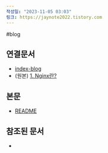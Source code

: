 ```yaml
---
작성일: "2023-11-05 03:03"
링크: https://jaynote2022.tistory.com
---
```


#blog
## 연결문서
- [index-blog](3.%20blog/index-blog.md)
- (원본) [1. Nginx란?](../../../../6.%20개발지식/Nginx/1.%20Nginx란?/1.%20Nginx란?.md)

## 본문
- [README](./README.md)

## 참조된 문서
- 